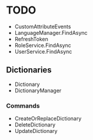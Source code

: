 # TODO

- CustomAttributeEvents
- LanguageManager.FindAsync
- RefreshToken
- RoleService.FindAsync
- UserService.FindAsync

## Dictionaries

- Dictionary
- DictionaryManager

### Commands

- CreateOrReplaceDictionary
- DeleteDictionary
- UpdateDictionary
